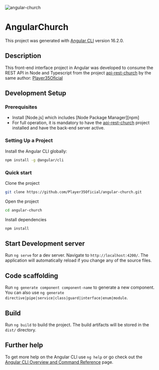 ![angular-church](https://socialify.git.ci/Player35Oficial/angular-church/image?font=Rokkitt&language=1&name=1&owner=1&stargazers=1&theme=Dark)

# AngularChurch

This project was generated with [Angular CLI](https://github.com/angular/angular-cli) version 16.2.0.

## Description

This front-end interface project in Angular was developed to consume the REST API in Node and Typescript from the project [api-rest-church](https://github.com/Player35Oficial/api-rest-church) by the same author: [Player35Oficial](https://github.com/Player35Oficial)

## Development Setup

### Prerequisites

- Install [Node.js] which includes [Node Package Manager][npm]
- For full operation, it is mandatory to have the [api-rest-church](https://github.com/Player35Oficial/api-rest-church) project installed and have the back-end server active.

### Setting Up a Project

Install the Angular CLI globally:

```bash
npm install -g @angular/cli
```

### Quick start

Clone the project

```bash
git clone https://github.com/Player35Oficial/angular-church.git
```

Open the project

```bash
cd angular-church
```

Install dependencies

```bash
npm install
```

## Start Development server

Run `ng serve` for a dev server. Navigate to `http://localhost:4200/`. The application will automatically reload if you change any of the source files.

## Code scaffolding

Run `ng generate component component-name` to generate a new component. You can also use `ng generate directive|pipe|service|class|guard|interface|enum|module`.

## Build

Run `ng build` to build the project. The build artifacts will be stored in the `dist/` directory.

## Further help

To get more help on the Angular CLI use `ng help` or go check out the [Angular CLI Overview and Command Reference](https://angular.io/cli) page.
